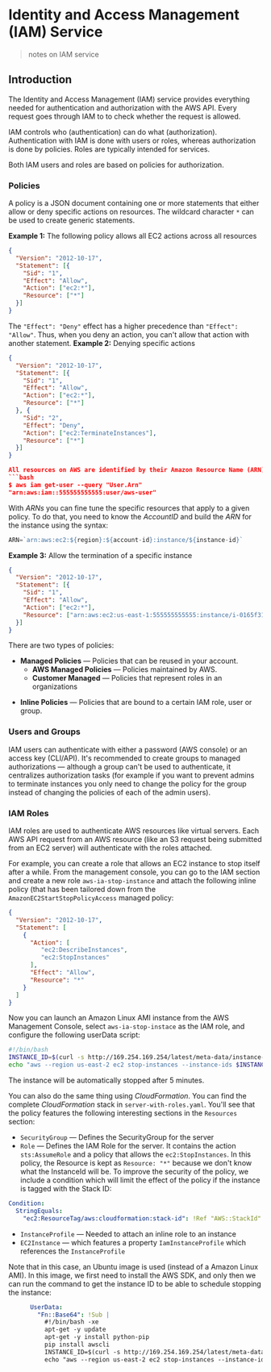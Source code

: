 # Identity and Access Management (IAM) Service
> notes on IAM service

## Introduction
The Identity and Access Management (IAM) service provides everything needed for authentication and authorization with the AWS API. Every request goes through IAM to to check whether the request is allowed.

IAM controls who (authentication) can do what (authorization). Authentication with IAM is done with users or roles, whereas authorization is done by policies. Roles are typically intended for services.

Both IAM users and roles are based on policies for authorization.

### Policies
A policy is a JSON document containing one or more statements that either allow or deny specific actions on resources. The wildcard character `*` can be used to create generic statements.

**Example 1:** The following policy allows all EC2 actions across all resources
```json
{
  "Version": "2012-10-17",
  "Statement": [{
    "Sid": "1",
    "Effect": "Allow",
    "Action": ["ec2:*"],
    "Resource": ["*"]
  }]
}
```

The `"Effect": "Deny"` effect has a higher precedence than `"Effect": "Allow"`. Thus, when you deny an action, you can't allow that action with another statement. 
**Example 2:** Denying specific actions
```json
{
  "Version": "2012-10-17",
  "Statement": [{
    "Sid": "1",
    "Effect": "Allow",
    "Action": ["ec2:*"],
    "Resource": ["*"]
  }, {
    "Sid": "2",
    "Effect": "Deny",
    "Action": ["ec2:TerminateInstances"],
    "Resource": ["*"]
  }]
}

All resources on AWS are identified by their Amazon Resource Name (ARN). You can find the *ARN* on the console or using the CLI:
```bash
$ aws iam get-user --query "User.Arn"
"arn:aws:iam::555555555555:user/aws-user"              
```

With *ARNs* you can fine tune the specific resources that apply to a given policy. To do that, you need to know the *AccountID* and build the *ARN* for the instance using the syntax:
```javascript
ARN=`arn:aws:ec2:${region}:${account-id}:instance/${instance-id}`
```

**Example 3:** Allow the termination of a specific instance
```json
{
  "Version": "2012-10-17",
  "Statement": [{
    "Sid": "1",
    "Effect": "Allow",
    "Action": ["ec2:*"],
    "Resource": ["arn:aws:ec2:us-east-1:555555555555:instance/i-0165f31c9a7e90d6e"]
  }]
}
```

There are two types of policies:
+ **Managed Policies** &mdash; Policies that can be reused in your account.
  + **AWS Managed Policies** &mdash; Policies maintained by AWS.
  + **Customer Managed** &mdash; Policies that represent roles in an organizations
* **Inline Policies** &mdash; Policies that are bound to a certain IAM role, user or group.

### Users and Groups
IAM users can authenticate with either a password (AWS console) or an access key (CLI/API).
It's recommended to create groups to managed authorizations &mdash; although a group can't be used to authenticate, it centralizes authorization tasks (for example if you want to prevent admins to terminate instances you only need to change the policy for the group instead of changing the policies of each of the admin users).

### IAM Roles
IAM roles are used to authenticate AWS resources like virtual servers. Each AWS API request from an AWS resource (like an S3 request being submitted from an EC2 server) will authenticate with the roles attached.

For example, you can create a role that allows an EC2 instance to stop itself after a while. From the management console, you can go to the IAM section and create a new role `aws-ia-stop-instance` and attach the following inline policy (that has been tailored down from the `AmazonEC2StartStopPolicyAccess` managed policy:
```json
{
  "Version": "2012-10-17",
  "Statement": [
    {
      "Action": [
         "ec2:DescribeInstances",
         "ec2:StopInstances"
      ],
      "Effect": "Allow",
      "Resource": "*"
    }
  ]
}
```

Now you can launch an Amazon Linux AMI instance from the AWS Management Console, select `aws-ia-stop-instace` as the IAM role, and configure the following userData script:
```bash
#!/bin/bash
INSTANCE_ID=$(curl -s http://169.254.169.254/latest/meta-data/instance-id)
echo "aws --region us-east-2 ec2 stop-instances --instance-ids $INSTANCE_ID" | at now + 5 minutes
```

The instance will be automatically stopped after 5 minutes.

You can also do the same thing using *CloudFormation*. You can find the complete *CloudFormation* stack in `server-with-roles.yaml`. You'll see that the policy features the following interesting sections in the `Resources` section:
+ `SecurityGroup` &mdash; Defines the SecurityGroup for the server
+ `Role` &mdash; Defines the IAM Role for the server. It contains the action `sts:AssumeRole` and a policy that allows the `ec2:StopInstances`. In this policy, the Resource is kept as `Resource: "*"` because we don't know what the InstanceId will be. To improve the security of the policy, we include a condition which will limit the effect of the policy if the instance is tagged with the Stack ID:
```yaml
Condition:
  StringEquals:
    "ec2:ResourceTag/aws:cloudformation:stack-id": !Ref "AWS::StackId"
```
+ `InstanceProfile` &mdash; Needed to attach an inline role to an instance
+ `EC2Instance` &mdash; which features a property `IamInstanceProfile` which references the `InstanceProfile`

Note that in this case, an Ubuntu image is used (instead of a Amazon Linux AMI). In this image, we first need to install the AWS SDK, and only then we can run the command to get the instance ID to be able to schedule stopping the instance:
```yaml
      UserData:
        "Fn::Base64": !Sub |
          #!/bin/bash -xe
          apt-get -y update
          apt-get -y install python-pip
          pip install awscli
          INSTANCE_ID=$(curl -s http://169.254.169.254/latest/meta-data/instance-id)
          echo "aws --region us-east-2 ec2 stop-instances --instance-ids $INSTANCE_ID" | at now + ${Lifetime} minutes
```

